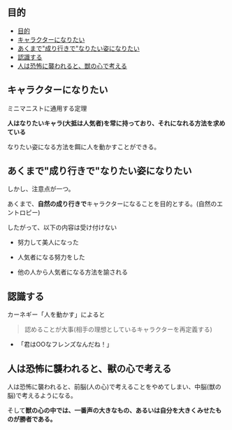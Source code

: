 


## 目的

- [目的](#目的)
- [キャラクターになりたい](#キャラクターになりたい)
- [あくまで"成り行きで"なりたい姿になりたい](#あくまで成り行きでなりたい姿になりたい)
- [認識する](#認識する)
- [人は恐怖に襲われると、獣の心で考える](#人は恐怖に襲われると獣の心で考える)



## キャラクターになりたい

ミニマニストに通用する定理

**人はなりたいキャラ(大抵は人気者)を常に持っており、それになれる方法を求めている**

なりたい姿になる方法を餌に人を動かすことができる。


## あくまで"成り行きで"なりたい姿になりたい

しかし、注意点が一つ。

あくまで、**自然の成り行きで**キャラクターになることを目的とする。(自然のエントロピー)

したがって、以下の内容は受け付けない

- 努力して美人になった

- 人気者になる努力をした

- 他の人から人気者になる方法を諭される


## 認識する

カーネギー「人を動かす」によると

> 認めることが大事(相手の理想としているキャラクターを再定義する)

- 「君はOOなフレンズなんだね！」


## 人は恐怖に襲われると、獣の心で考える

人は恐怖に襲われると、前脳(人の心)で考えることをやめてしまい、中脳(獣の脳)で考えるようになる。

そして**獣の心の中では、一番声の大きなもの、あるいは自分を大きくみせたものが勝者である。**


